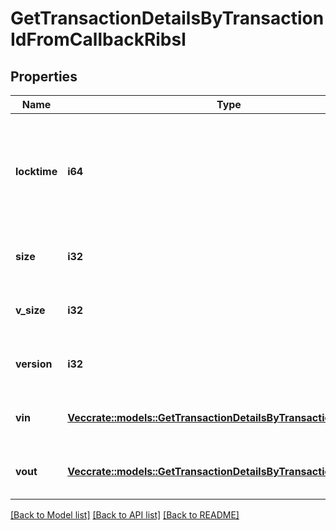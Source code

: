 # GetTransactionDetailsByTransactionIdFromCallbackRibsl

## Properties

Name | Type | Description | Notes
------------ | ------------- | ------------- | -------------
**locktime** | **i64** | Represents the time at which a particular transaction can be added to the blockchain. | 
**size** | **i32** | Represents the total size of this transaction. | 
**v_size** | **i32** | Represents the virtual size of this transaction. | 
**version** | **i32** | Represents transaction version number. | 
**vin** | [**Vec<crate::models::GetTransactionDetailsByTransactionIdribslVin>**](GetTransactionDetailsByTransactionIDRIBSL_vin.md) | Represents the transaction inputs. | 
**vout** | [**Vec<crate::models::GetTransactionDetailsByTransactionIdribslVout>**](GetTransactionDetailsByTransactionIDRIBSL_vout.md) | Represents the transaction outputs. | 

[[Back to Model list]](../README.md#documentation-for-models) [[Back to API list]](../README.md#documentation-for-api-endpoints) [[Back to README]](../README.md)


